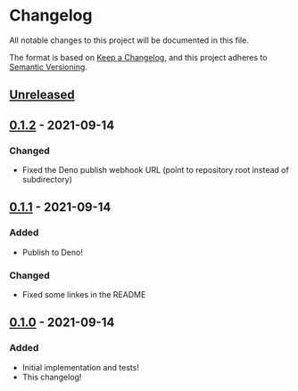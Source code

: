 # Changelog

All notable changes to this project will be documented in this file.

The format is based on [Keep a Changelog](https://keepachangelog.com/en/1.0.0/), and this project adheres to [Semantic Versioning](https://semver.org/spec/v2.0.0.html).

## [Unreleased]

## [0.1.2] - 2021-09-14

### Changed

- Fixed the Deno publish webhook URL (point to repository root instead of subdirectory)

## [0.1.1] - 2021-09-14

### Added

- Publish to Deno!

### Changed

- Fixed some linkes in the README

## [0.1.0] - 2021-09-14

### Added

- Initial implementation and tests!
- This changelog!

[unreleased]: https://github.com/joeltg/big-varint/compare/v0.1.2...HEAD
[0.1.2]: https://github.com/joeltg/big-varint/compare/v0.1.2
[0.1.1]: https://github.com/joeltg/big-varint/compare/v0.1.1
[0.1.0]: https://github.com/joeltg/big-varint/compare/v0.1.0
